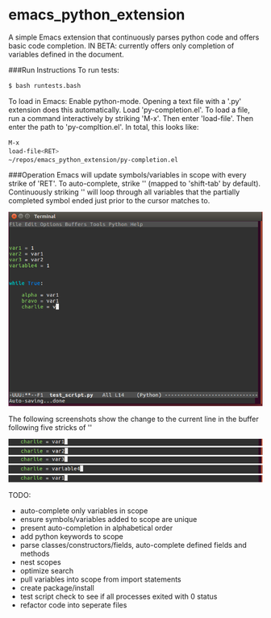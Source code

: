 # emacs_python_extension

A simple Emacs extension that continuously parses python code and offers basic code completion. IN BETA: currently offers only completion of variables defined in the document. 

###Run Instructions
To run tests:

```bash
$ bash runtests.bash

```

To load in Emacs:
Enable python-mode.  Opening a text file with a '.py' extension does this automatically.
Load 'py-completion.el'. To load a file, run a command interactively by striking 'M-x'.  Then enter 'load-file'. Then enter the path to 'py-compltion.el'. In total, this looks like: 

```bash
M-x
load-file<RET>
~/repos/emacs_python_extension/py-completion.el
```

###Operation
Emacs will update symbols/variables in scope with every strike of 'RET'. To auto-complete, strike '<backtab>' (mapped to 'shift-tab' by default). Continuously striking '<backtab>' will loop through all variables that the partially completed symbol ended just prior to the cursor matches to.


![UI View](/doc/screen_initial.png)

The following screenshots show the change to the current line in the buffer following five stricks of '<backtab>'

![UI View](/doc/screen_auto_complete_1.png)
![UI View](/doc/screen_auto_complete_2.png)
![UI View](/doc/screen_auto_complete_3.png)
![UI View](/doc/screen_auto_complete_4.png)
![UI View](/doc/screen_auto_complete_1.png)


TODO:
- auto-complete only variables in scope
- ensure symbols/variables added to scope are unique
- present auto-completion in alphabetical order
- add python keywords to scope
- parse classes/constructors/fields, auto-complete defined fields and methods
- nest scopes
- optimize search
- pull variables into scope from import statements
- create package/install
- test script check to see if all processes exited with 0 status
- refactor code into seperate files
